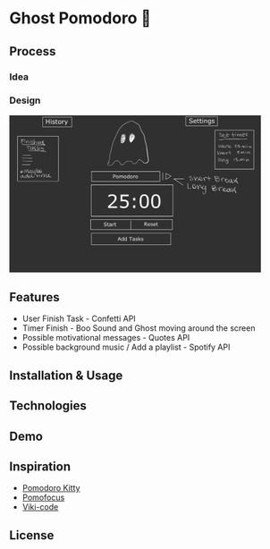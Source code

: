# Ghost Pomodoro 👻

## Process 

### Idea
### Design

<img src="./public/design.jpg" alt="sketch of the app" width="450px">

## Features

- User Finish Task - Confetti API
- Timer Finish - Boo Sound and Ghost moving around the screen
- Possible motivational messages - Quotes API
- Possible background music / Add a playlist - Spotify API


## Installation & Usage
## Technologies
## Demo
## Inspiration  

- [Pomodoro Kitty](https://pomodorokitty.com/)
- [Pomofocus](https://pomofocus.io/)
- [Viki-code](https://codepen.io/viki-code/pen/gOqbjLN])

## License


